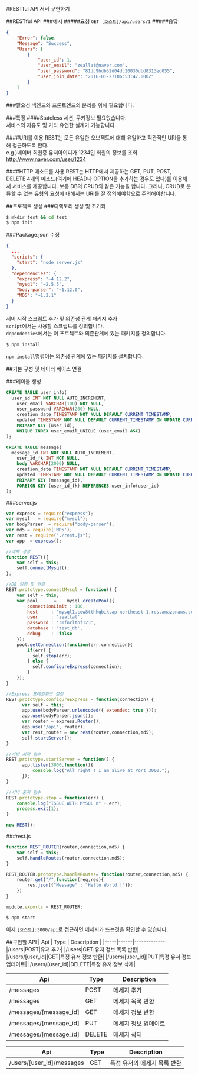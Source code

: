 #RESTful API 서버 구현하기

##RESTful API
###예시
#####요청
```GET [호스트]/api/users/1```
#####응답
```json
{
    "Error": false,
    "Message": "Success",
    "Users": [
        {
            "user_id": 1,
            "user_email": "zeallat@naver.com",
            "user_password": "81dc9bdb52d04dc20036dbd8313ed055",
            "user_join_date": "2016-01-27T06:53:47.000Z"
        }
    ]
}
```

###필요성
백엔드와 프론트엔드의 분리를 위해 필요합니다.  

###특징
####Stateless
세션, 쿠키정보 필요없습니다.    
서비스의 자유도 및 기타 유연한 설계가 가능합니다.

####URI를 이용
REST는 모든 유일한 오브젝트에 대해 유일하고 직관적인 URI을 통해 접근하도록 한다.  
e.g.)네이버 회원중 유저아이디가 1234인 회원의 정보를 조회  
http://www.naver.com/user/1234  

####HTTP 메소드를 사용
REST는 HTTP에서 제공하는 GET, PUT, POST, DELETE 4개의 메소드(여기에 HEAD나 OPTION을 추가하는 경우도 있다)를 이용해서 서비스를 제공합니다. 보통 DB의 CRUD와 같은 기능을 합니다.
그러나, CRUD로 분류할 수 없는 유형의 요청에 대해서는 URI를 잘 정의해야함으로 주의해야합니다.

##프로젝트 생성
###디렉토리 생성 및 초기화
```bash
$ mkdir test && cd test
$ npm init
```

###Package.json 수정
```json
{
  ...
  "scripts": {
    "start": "node server.js"
  },
  "dependencies": {
    "express": "~4.12.2",
    "mysql": "~2.5.5",
    "body-parser": "~1.12.0",
    "MD5": "~1.2.1"
  }
}
```
서버 시작 스크립트 추가 및 의존성 관계 패키지 추가  
```script```에서는 사용할 스크립트를 정의합니다.  
```dependencies```에서는 이 프로젝트와 의존관계에 있는 패키지를 정의합니다.  
```shell
$ npm install
```
```npm install```명령어는 의존성 관계에 있는 패키지를 설치합니다.  

##기본 구성 및 데이터 베이스 연결

###테이블 생성

```sql
CREATE TABLE user_info(
  user_id INT NOT NULL AUTO_INCREMENT,
    user_email VARCHAR(100) NOT NULL,
    user_password VARCHAR(200) NULL,
    creation_date TIMESTAMP NOT NULL DEFAULT CURRENT_TIMESTAMP,
    updated TIMESTAMP NOT NULL DEFAULT CURRENT_TIMESTAMP ON UPDATE CURRENT_TIMESTAMP,
    PRIMARY KEY (user_id),
    UNIQUE INDEX user_email_UNIQUE (user_email ASC)
);

CREATE TABLE message(
  message_id INT NOT NULL AUTO_INCREMENT,
    user_id_fk INT NOT NULL,
    body VARCHAR(2000) NULL,
    creation_date TIMESTAMP NOT NULL DEFAULT CURRENT_TIMESTAMP,
    updated TIMESTAMP NOT NULL DEFAULT CURRENT_TIMESTAMP ON UPDATE CURRENT_TIMESTAMP,
    PRIMARY KEY (message_id),
    FOREIGN KEY (user_id_fk) REFERENCES user_info(user_id)
);
```

###server.js
```javascript
var express = require("express");
var mysql   = require("mysql");
var bodyParser  = require("body-parser");
var md5 = require('MD5');
var rest = require("./rest.js");
var app  = express();

//객체 생성
function REST(){
    var self = this;
    self.connectMysql();
};

//DB 설정 및 연결
REST.prototype.connectMysql = function() {
    var self = this;
    var pool      =    mysql.createPool({
        connectionLimit : 100,
        host     : 'mysql1.cow8tthhqbik.ap-northeast-1.rds.amazonaws.com',
        user     : 'zeallat',
        password : 'rmfnrltnf123',
        database : 'test_db',
        debug    :  false
    });
    pool.getConnection(function(err,connection){
        if(err) {
          self.stop(err);
        } else {
          self.configureExpress(connection);
        }
    });
}

//Express 프레임워크 설정
REST.prototype.configureExpress = function(connection) {
      var self = this;
      app.use(bodyParser.urlencoded({ extended: true }));
      app.use(bodyParser.json());
      var router = express.Router();
      app.use('/api', router);
      var rest_router = new rest(router,connection,md5);
      self.startServer();
}

//서버 시작 함수
REST.prototype.startServer = function() {
      app.listen(3000,function(){
          console.log("All right ! I am alive at Port 3000.");
      });
}

//서버 중지 함수
REST.prototype.stop = function(err) {
    console.log("ISSUE WITH MYSQL n" + err);
    process.exit(1);
}

new REST();
```

###rest.js
```javascript
function REST_ROUTER(router,connection,md5) {
    var self = this;
    self.handleRoutes(router,connection,md5);
}

REST_ROUTER.prototype.handleRoutes= function(router,connection,md5) {
    router.get("/",function(req,res){
        res.json({"Message" : "Hello World !"});
    })
}

module.exports = REST_ROUTER;
```
  
```shell
$ npm start
```
이제 ```[호스트]:3000/api```로 접근하면 메세지가 뜨는것을 확인할 수 있습니다.  



##구현할 API
| Api | Type | Description |
|-----|------|-------------|
|/users|POST|유저 추가|
|/users|GET|유저 정보 목록 반환|
|/users/[user_id]|GET|특정 유저 정보 반환|
|/users/[user_id]|PUT|특정 유저 정보 업데이트|
|/users/[user_id]|DELETE|특정 유저 정보 삭제|

| Api | Type | Description |
|-----|------|-------------|
|/messages|POST|메세지 추가|
|/messages|GET|메세지 목록 반환|
|/messages/[message_id]|GET|메세지 정보 반환|
|/messages/[message_id]|PUT|메세지 정보 업데이트|
|/messages/[message_id]|DELETE|메세지 삭제|

| Api | Type | Description |
|-----|------|-------------|
|/users/[user_id]/messages|GET|특정 유저의 메세지 목록 반환|
